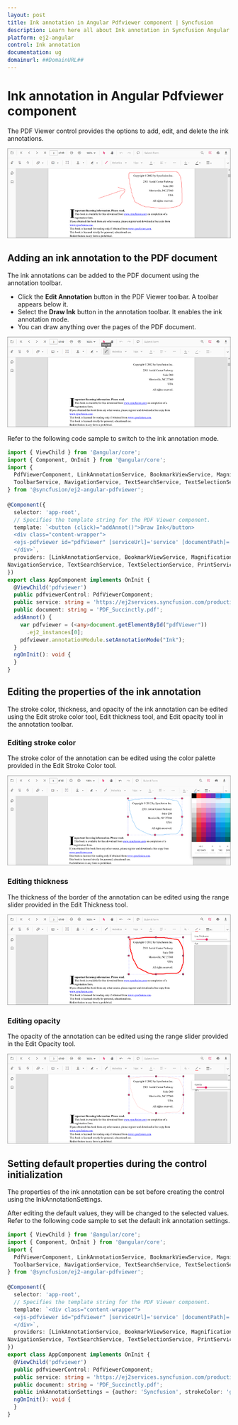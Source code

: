 ```yaml
---
layout: post
title: Ink annotation in Angular Pdfviewer component | Syncfusion
description: Learn here all about Ink annotation in Syncfusion Angular Pdfviewer component of Syncfusion Essential JS 2 and more.
platform: ej2-angular
control: Ink annotation 
documentation: ug
domainurl: ##DomainURL##
---
```


# Ink annotation in Angular Pdfviewer component

The PDF Viewer control provides the options to add, edit, and delete the ink annotations.

![InkAnnotation](../../pdfviewer/images/ink_annotation.png)

## Adding an ink annotation to the PDF document

The ink annotations can be added to the PDF document using the annotation toolbar.

* Click the **Edit Annotation** button in the PDF Viewer toolbar. A toolbar appears below it.
* Select the **Draw Ink** button in the annotation toolbar. It enables the ink annotation mode.
* You can draw anything over the pages of the PDF document.

![InkTool](../../pdfviewer/images/ink_tool.png)

Refer to the following code sample to switch to the ink annotation mode.

```typescript
import { ViewChild } from '@angular/core';
import { Component, OnInit } from '@angular/core';
import {
  PdfViewerComponent, LinkAnnotationService, BookmarkViewService, MagnificationService, ThumbnailViewService,
  ToolbarService, NavigationService, TextSearchService, TextSelectionService, PrintService, AnnotationService
} from '@syncfusion/ej2-angular-pdfviewer';

@Component({
  selector: 'app-root',
  // Specifies the template string for the PDF Viewer component.
  template: `<button (click)="addAnnot()">Draw Ink</button>
  <div class="content-wrapper">
  <ejs-pdfviewer id="pdfViewer" [serviceUrl]='service' [documentPath]='document' style="height:640px;display:block"></ejs-pdfviewer>
  </div>`,
  providers: [LinkAnnotationService, BookmarkViewService, MagnificationService, ThumbnailViewService, ToolbarService,
NavigationService, TextSearchService, TextSelectionService, PrintService, AnnotationService]
})
export class AppComponent implements OnInit {
  @ViewChild('pdfviewer')
  public pdfviewerControl: PdfViewerComponent;
  public service: string = 'https://ej2services.syncfusion.com/production/web-services/api/pdfviewer';
  public document: string = 'PDF_Succinctly.pdf';
  addAnnot() {
    var pdfviewer = (<any>document.getElementById("pdfViewer"))
      .ej2_instances[0];
    pdfviewer.annotationModule.setAnnotationMode("Ink");
  }
  ngOnInit(): void {
  }
}
```

## Editing the properties of the ink annotation

The stroke color, thickness, and opacity of the ink annotation can be edited using the Edit stroke color tool, Edit thickness tool, and Edit opacity tool in the annotation toolbar.

### Editing stroke color

The stroke color of the annotation can be edited using the color palette provided in the Edit Stroke Color tool.

![InkStrokeColor](../../pdfviewer/images/ink_strokecolor.png)

### Editing thickness

The thickness of the border of the annotation can be edited using the range slider provided in the Edit Thickness tool.

![InkThickness](../../pdfviewer/images/ink_thickness.png)

### Editing opacity

The opacity of the annotation can be edited using the range slider provided in the Edit Opacity tool.

![InkOpacity](../../pdfviewer/images/ink_opacity.png)

## Setting default properties during the control initialization

The properties of the ink annotation can be set before creating the control using the InkAnnotationSettings.

After editing the default values, they will be changed to the selected values.
Refer to the following code sample to set the default ink annotation settings.

```typescript
import { ViewChild } from '@angular/core';
import { Component, OnInit } from '@angular/core';
import {
  PdfViewerComponent, LinkAnnotationService, BookmarkViewService, MagnificationService, ThumbnailViewService,
  ToolbarService, NavigationService, TextSearchService, TextSelectionService, PrintService, AnnotationService
} from '@syncfusion/ej2-angular-pdfviewer';

@Component({
  selector: 'app-root',
  // Specifies the template string for the PDF Viewer component.
  template: `<div class="content-wrapper">
  <ejs-pdfviewer id="pdfViewer" [serviceUrl]='service' [documentPath]='document' [inkAnnotationSettings]='inkAnnotationSettings' style="height:640px;display:block"></ejs-pdfviewer>
  </div>`,
  providers: [LinkAnnotationService, BookmarkViewService, MagnificationService, ThumbnailViewService, ToolbarService,
NavigationService, TextSearchService, TextSelectionService, PrintService, AnnotationService]
})
export class AppComponent implements OnInit {
  @ViewChild('pdfviewer')
  public pdfviewerControl: PdfViewerComponent;
  public service: string = 'https://ej2services.syncfusion.com/production/web-services/api/pdfviewer';
  public document: string = 'PDF_Succinctly.pdf';
  public inkAnnotationSettings = {author: 'Syncfusion', strokeColor: 'green', thickness: 3, opacity: 0.6};
  ngOnInit(): void {
  }
}
```